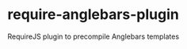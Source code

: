 require-anglebars-plugin
========================

RequireJS plugin to precompile Anglebars templates